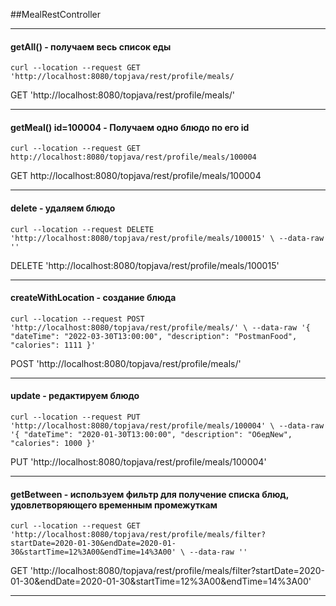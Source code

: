 ##MealRestController

---
#### getAll() - получаем весь список еды
`curl --location --request GET 'http://localhost:8080/topjava/rest/profile/meals/`

GET 'http://localhost:8080/topjava/rest/profile/meals/'

---

#### getMeal() id=100004 - Получаем одно блюдо по его id
`curl --location --request GET http://localhost:8080/topjava/rest/profile/meals/100004`

GET http://localhost:8080/topjava/rest/profile/meals/100004

---

#### delete - удаляем блюдо
`curl --location --request DELETE 'http://localhost:8080/topjava/rest/profile/meals/100015' \
--data-raw ''`

DELETE 'http://localhost:8080/topjava/rest/profile/meals/100015'

---

#### createWithLocation - создание блюда
`curl --location --request POST 'http://localhost:8080/topjava/rest/profile/meals/' \
--data-raw '{
"dateTime": "2022-03-30T13:00:00",
"description": "PostmanFood",
"calories": 1111
}'`

POST 'http://localhost:8080/topjava/rest/profile/meals/'

---

#### update - редактируем блюдо
`curl --location --request PUT 'http://localhost:8080/topjava/rest/profile/meals/100004' \
--data-raw '{
"dateTime": "2020-01-30T13:00:00",
"description": "ОбедNew",
"calories": 1000
}'`

PUT 'http://localhost:8080/topjava/rest/profile/meals/100004'

---

#### getBetween - используем фильтр для получение списка блюд, удовлетворяющего временным промежуткам
`curl --location --request GET 'http://localhost:8080/topjava/rest/profile/meals/filter?startDate=2020-01-30&endDate=2020-01-30&startTime=12%3A00&endTime=14%3A00' \
--data-raw ''`

GET 'http://localhost:8080/topjava/rest/profile/meals/filter?startDate=2020-01-30&endDate=2020-01-30&startTime=12%3A00&endTime=14%3A00'

---

